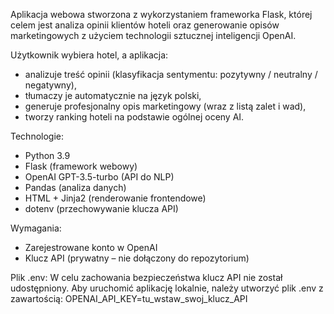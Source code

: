 Aplikacja webowa stworzona z wykorzystaniem frameworka Flask, której celem jest analiza opinii klientów hoteli oraz generowanie opisów marketingowych z użyciem technologii sztucznej inteligencji OpenAI.

Użytkownik wybiera hotel, a aplikacja:
- analizuje treść opinii (klasyfikacja sentymentu: pozytywny / neutralny / negatywny),
- tłumaczy je automatycznie na język polski,
- generuje profesjonalny opis marketingowy (wraz z listą zalet i wad),
- tworzy ranking hoteli na podstawie ogólnej oceny AI.

Technologie:
- Python 3.9
- Flask (framework webowy)
- OpenAI GPT-3.5-turbo (API do NLP)
- Pandas (analiza danych)
- HTML + Jinja2 (renderowanie frontendowe)
- dotenv (przechowywanie klucza API)

Wymagania:
- Zarejestrowane konto w OpenAI
- Klucz API (prywatny – nie dołączony do repozytorium)

Plik .env:
W celu zachowania bezpieczeństwa klucz API nie został udostępniony. 
Aby uruchomić aplikację lokalnie, należy utworzyć plik .env z zawartością: OPENAI_API_KEY=tu_wstaw_swoj_klucz_API

